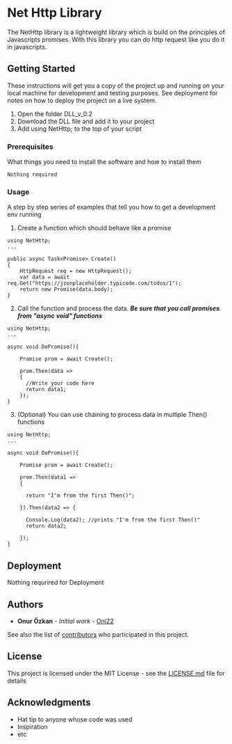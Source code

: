 # Net Http Library

The NetHttp library is a lightweight library which is build on the principles of Javascripts promises. With this library you can do http request like you do it in javascripts. 

## Getting Started

These instructions will get you a copy of the project up and running on your local machine for development and testing purposes. See deployment for notes on how to deploy the project on a live system.

1. Open the folder DLL_v_0.2
2. Download the DLL file and add it to your project
3. Add using NetHttp; to the top of your script

### Prerequisites

What things you need to install the software and how to install them

```
Nothing required
```

### Usage

A step by step series of examples that tell you how to get a development env running

1. Create a function which should behave like a promise

```
using NetHttp;
...

public async Task<Promise> Create()
{
    HttpRequest req = new HttpRequest();
    var data = await req.Get("https://jsonplaceholder.typicode.com/todos/1");
    return new Promise(data.body);
}
```

2. Call the function and process the data. ***Be sure that you call promises from "async void" functions***

```
using NetHttp;
...

async void DoPromise(){
    
    Promise prom = await Create();
            
    prom.Then(data =>
    {
      //Write your code here
      return data1;
    });
}
```

3. (Optional) You can use chaining to process data in multiple Then() functions

```
using NetHttp;
...

async void DoPromise(){

    Promise prom = await Create();
            
    prom.Then(data1 =>
    {
   
      return "I'm from the first Then()";
    
    }).Then(data2 => {
    
      Console.Log(data2); //prints "I'm from the first Then()"
      return data2;
      
    });
}   

```


## Deployment

Nothing requrired for Deployment
 

## Authors

* **Onur Özkan** - *Initial work* - [Oni22](https://github.com/Oni22)

See also the list of [contributors](https://github.com/your/project/contributors) who participated in this project.

## License

This project is licensed under the MIT License - see the [LICENSE.md](LICENSE.md) file for details

## Acknowledgments

* Hat tip to anyone whose code was used
* Inspiration
* etc

